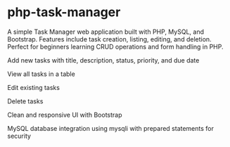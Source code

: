 # php-task-manager
A simple Task Manager web application built with PHP, MySQL, and Bootstrap. Features include task creation, listing, editing, and deletion. Perfect for beginners learning CRUD operations and form handling in PHP.

Add new tasks with title, description, status, priority, and due date

View all tasks in a table

Edit existing tasks

Delete tasks

Clean and responsive UI with Bootstrap

MySQL database integration using mysqli with prepared statements for security
